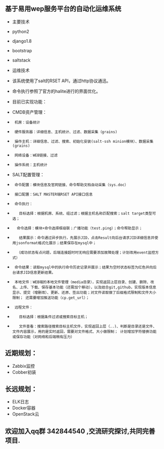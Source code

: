 ## 基于易用wep服务平台的自动化运维系统
 - 主要技术
 - python2
 - django1.8
 - bootstrap
 - saltstack
 - 运维技术

 -	该系统使用了salt的RSET API，通过http协议通迅。
 -    命令执行参照了官方的halite进行的界面优化。
 -  目前已实现功能：
 -    CMDB资产管理：
 -      机房：设备统计
 -      硬件服务器：详细信息、主机统计、过滤、数据采集（grains)
 -      操作主机：详细信息、过滤、搜索、初始化安装(salt-ssh minion模块）、数据采集(grains)
 -      网络设备：WEB链接、过滤
 -      操作系统：主机统计
 -    SALT配置管理：
 -      命令配置：模块信息及官网链接、命令帮助文档自动采集（sys.doc）
 -      接口配置：SALT MASTER端RSET API接口信息
 -      命令执行：
 -        目标选择：根据机房、系统、组过滤；根据主机名称匹配搜索；salt target类型可选；
 -       命令选择：模块+命令选择框级联；广播功能（test.ping）；命令帮助显示；
 -        结果展示：命令通过异步执行，先展示JID，点击Result向后台请求JID详细信息并使用jsonformat格式化展示；结果保存在mysql中；
 -       （成功状态有点问题，后端连接超时时无响应需要添加故障处理；计划改用event监控方式）
 -      命令结果：读取mysql中的执行命令历史记录并展示；结果为空时状态标签为红色并向后台请求JID信息更新结果。
 -      本地文件：WEB端的本地文件管理（media目录），实现返回上层目录、创建、删除、改名、上传、下载、保存基本功能（还需加个移动），以及结合git,github，实现版本信息显示、提交（增删改）、更新、还原、签出功能；对文件读取做了后缀格式限制和文件大小限制； 还需要增加推送功能（cp.get_url）；
 -      远程文件：
 -        目标选择：根据条件过滤或搜索目标主机；
 -        文件查看：搜索路径搜索目标主机文件，实现返回上层（..)、判断是目录还是文件、文件内容展示，用的是实时返回，需要对文件格式、大小做限制； 计划增加字符替换功能或保存功能（对网络和后端稍有压力）
##  近期规划：
 -    Zabbix监控
 -    Cobber初装
##  长远规划：
 -    ELK日志
 -    Docker容器
 -    OpenStack云

## 欢迎加入qq群  342844540  ,交流研究探讨,共同完善项目.

